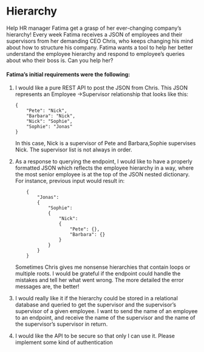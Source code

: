 # Hierarchy

Help HR manager Fatima get a grasp of her ever-changing company’s hierarchy!
Every week Fatima receives a JSON of employees and their supervisors from her demanding CEO Chris,
who keeps changing his mind about how to structure his company.
Fatima wants a tool to help her better understand the employee hierarchy and respond to employee’s queries
about who their boss is. Can you help her?

#### Fatima’s initial requirements were the following:

1. I would like a pure REST API to post the JSON from Chris.
   This JSON represents an Employee ->Supervisor relationship that looks like this:
    ```
    {
        "Pete": "Nick",
        "Barbara": "Nick",
        "Nick": "Sophie",
        "Sophie": "Jonas"
    }
    ```
   In this case, Nick is a supervisor of Pete and Barbara,Sophie supervises Nick. The supervisor list is
   not always in order.

2. As a response to querying the endpoint, I would like
   to have a properly formatted JSON which
   reflects the employee hierarchy in a way, where the
   most senior employee is at the top of the JSON
   nested dictionary.
   For instance, previous input would
   result in:
   ```
       {
           "Jonas": 
           {
               "Sophie": 
               {
                   "Nick": 
                   {
                       "Pete": {},
                       "Barbara": {}
                   }
               }
           }
       }
   ```
   Sometimes Chris gives me nonsense hierarchies that
   contain loops or multiple roots. I would be
   grateful if the endpoint could handle the mistakes
   and tell her what went wrong. The more
   detailed the error messages are, the better!

3. I would really like it if the hierarchy could be stored
   in a relational database and
   queried to get the supervisor and the supervisor’s
   supervisor of a given employee. I want to send
   the name of an employee to an endpoint, and receive
   the name of the supervisor and the name of the supervisor’s supervisor in return.

4. I would like the API to be secure so that only I can use it. Please implement some kind of
   authentication